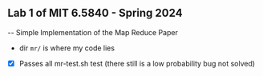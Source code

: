 ## Lab 1 of MIT 6.5840 - Spring 2024 

-- Simple Implementation of the Map Reduce Paper
* dir `mr/` is where my code lies

- [X] Passes all mr-test.sh test (there still is a low probability bug not solved)
